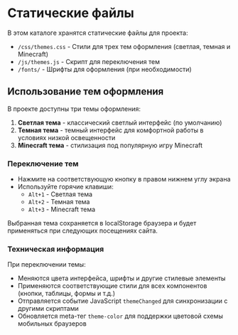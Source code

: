 # Статические файлы

В этом каталоге хранятся статические файлы для проекта:

- `/css/themes.css` - Стили для трех тем оформления (светлая, темная и Minecraft)
- `/js/themes.js` - Скрипт для переключения тем
- `/fonts/` - Шрифты для оформления (при необходимости)

## Использование тем оформления

В проекте доступны три темы оформления:

1. **Светлая тема** - классический светлый интерфейс (по умолчанию)
2. **Темная тема** - темный интерфейс для комфортной работы в условиях низкой освещенности
3. **Minecraft тема** - стилизация под популярную игру Minecraft

### Переключение тем

- Нажмите на соответствующую кнопку в правом нижнем углу экрана
- Используйте горячие клавиши:
  - `Alt+1` - Светлая тема
  - `Alt+2` - Темная тема
  - `Alt+3` - Minecraft тема

Выбранная тема сохраняется в localStorage браузера и будет применяться при следующих посещениях сайта.

### Техническая информация

При переключении темы:
- Меняются цвета интерфейса, шрифты и другие стилевые элементы
- Применяются соответствующие стили для всех компонентов (кнопки, таблицы, формы и т.д.)
- Отправляется событие JavaScript `themeChanged` для синхронизации с другими скриптами
- Обновляется meta-тег `theme-color` для поддержки цветовой схемы мобильных браузеров 